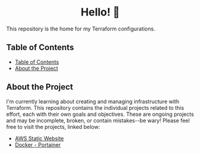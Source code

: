 <h1 align="center">
  Hello! 👋
</h1>

This repository is the home for my Terraform configurations.

## Table of Contents

- [Table of Contents](#table-of-contents)
- [About the Project](#about-the-project)

## About the Project

I'm currently learning about creating and managing infrastructure with Terraform. This repository contains the individual projects related to this effort, each with their own goals and objectives. These are ongoing projects and may be incomplete, broken, or contain mistakes--be wary! Please feel free to visit the projects, linked below:

- [AWS Static Website](https://github.com/chase-slept/terraform/tree/main/aws-static-site)
- [Docker - Portainer](https://github.com/chase-slept/terraform/tree/main/docker-portainer)